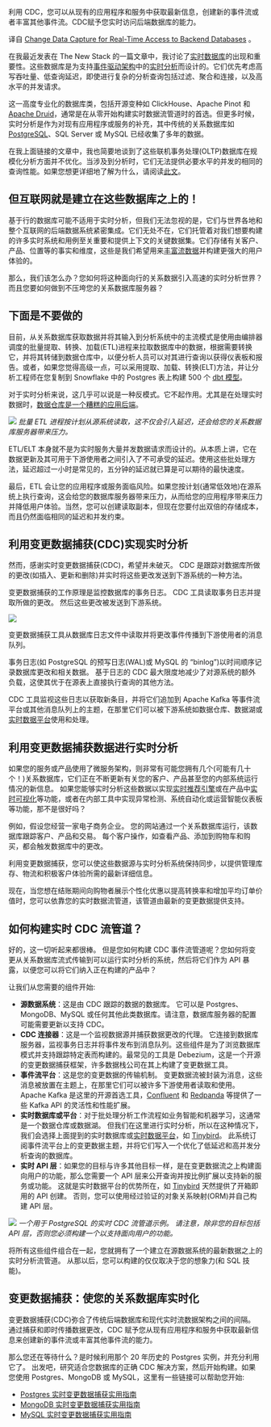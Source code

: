 <!-- 
# 实时访问后端数据库的变更数据捕获
https://cdn.thenewstack.io/media/2023/09/9f04c1f9-data-capture-1024x655.jpg
Image from wan wei on Shutterstock.

-->

利用 CDC，您可以从现有的应用程序和服务中获取最新信息，创建新的事件流或者丰富其他事件流。CDC赋予您实时访问后端数据库的能力。

译自 [Change Data Capture for Real-Time Access to Backend Databases](https://thenewstack.io/change-data-capture-for-real-time-access-to-backend-databases/) 。

在我最近发表在 The New Stack 的一篇文章中，我讨论了[实时数据库](https://thenewstack.io/real-time-databases-who-is-using-them-and-why/)的出现和重要性。这些数据库是为支持[事件驱动架构](https://www.tinybird.co/blog-posts/event-driven-architecture-best-practices-for-databases-and-files?utm_source=the-new-stack&utm_medium=paid-publisher&utm_campaign=q3-2023-the-new-stack&utm_content=change-data-capture)中的[实时分析](https://www.tinybird.co/blog-posts/real-time-analytics-a-definitive-guide?utm_source=the-new-stack&utm_medium=paid-publisher&utm_campaign=q3-2023-the-new-stack&utm_content=change-data-capture)而设计的。它们优先考虑高写吞吐量、低查询延迟，即使进行复杂的分析查询包括过滤、聚合和连接，以及高水平的并发请求。

这一高度专业化的数据库类，包括开源变种如 ClickHouse、Apache Pinot 和 [Apache Druid](https://thenewstack.io/apache-druid-a-real-time-database-for-modern-analytics/)，通常是在从零开始构建实时数据流管道时的首选。但更多时候，实时分析是作为对现有应用程序或服务的补充，其中传统的关系数据库如 [PostgreSQL](https://roadmap.sh/postgresql-dba)、SQL Server 或 MySQL 已经收集了多年的数据。

在我上面链接的文章中，我也简要地谈到了这些联机事务处理(OLTP)数据库在规模化分析方面并不优化。当涉及到分析时，它们无法提供必要水平的并发的相同的查询性能。如果您想更详细地了解为什么，请阅读[此文](https://www.tinybird.co/blog-posts/when-to-use-columnar-database?utm_source=the-new-stack&utm_medium=paid-publisher&utm_campaign=q3-2023-the-new-stack&utm_content=change-data-capture)。

## 但互联网就是建立在这些数据库之上的！

基于行的数据库可能不适用于实时分析，但我们无法忽视的是，它们与世界各地和整个互联网的后端数据系统紧密集成。它们无处不在，它们托管着对我们想要构建的许多实时系统和用例至关重要和提供上下文的关键数据集。它们存储有关客户、产品、位置等的事实和维度，这些是我们希望用来[丰富流数据](https://thenewstack.io/the-engineers-guide-to-enriching-streams-and-dimensions/)并构建更强大的用户体验的。

那么，我们该怎么办？您如何将这种面向行的关系数据引入高速的实时分析世界？而且您要如何做到不压垮您的关系数据库服务器？

## 下面是不要做的

目前，从关系数据库获取数据并将其输入到分析系统中的主流模式是使用由编排器调度的批量提取、转换、加载(ETL)进程来拉取数据库中的数据，根据需要转换它，并将其转储到数据仓库中，以便分析人员可以对其进行查询以获得仪表板和报告。或者，如果您觉得高级一点，可以采用提取、加载、转换(ELT)方法，并让分析工程师在您复制到 Snowflake 中的 Postgres 表上构建 500 个 [dbt 模型](https://docs.getdbt.com/docs/introduction)。

对于实时分析来说，这几乎可以说是一种反模式。它不起作用。尤其是在处理实时数据时，[数据仓库是一个糟糕的应用后端](https://thenewstack.io/data-warehouses-are-terrible-application-backends/)。

![](https://cdn.thenewstack.io/media/2023/09/ea33c6c7-image3-e1693581965705.png)
*批量 ETL 进程按计划从源系统读取，这不仅会引入延迟，还会给您的关系数据库服务器带来压力。*

ETL/ELT 本身就不是为实时服务大量并发数据请求而设计的。从本质上讲，它在数据更新及其可用于下游使用者之间引入了不可承受的延迟。使用这些批处理方法，延迟超过一小时是常见的，五分钟的延迟就已算是可以期待的最快速度。

最后，ETL 会让您的应用程序或服务面临风险。如果您按计划(通常低效地)在源系统上执行查询，这会给您的数据库服务器带来压力，从而给您的应用程序带来压力并降低用户体验。当然，您可以创建读取副本，但现在您要付出双倍的存储成本，而且仍然面临相同的延迟和并发约束。

## 利用变更数据捕获(CDC)实现实时分析

然而，感谢实时变更数据捕获(CDC)，希望并未破灭。 CDC 是跟踪对数据库所做的更改(如插入、更新和删除)并实时将这些更改发送到下游系统的一种方法。

变更数据捕获的工作原理是监控数据库的事务日志。 CDC 工具读取事务日志并提取所做的更改。 然后这些更改被发送到下游系统。

![](https://cdn.thenewstack.io/media/2023/09/eff33cce-image2-e1693582016588.png)

变更数据捕获工具从数据库日志文件中读取并将更改事件传播到下游使用者的消息队列。

事务日志(如 PostgreSQL 的预写日志(WAL)或 MySQL 的 “binlog”)以时间顺序记录数据库更改和相关数据。 基于日志的 CDC 最大限度地减少了对源系统的额外负载，这使其优于在源表上直接执行查询的其他方法。

CDC 工具监视这些日志以获取新条目，并将它们追加到 Apache Kafka 等事件流平台或其他消息队列上的主题，在那里它们可以被下游系统如数据仓库、数据湖或[实时数据平台](https://www.tinybird.co/blog-posts/real-time-data-platforms?utm_source=the-new-stack&utm_medium=paid-publisher&utm_campaign=q3-2023-the-new-stack&utm_content=change-data-capture)使用和处理。

## 利用变更数据捕获数据进行实时分析

如果您的服务或产品使用了微服务架构，则非常有可能您拥有几个(可能有几十个！)关系数据库，它们正在不断更新有关您的客户、产品甚至您的内部系统运行情况的新信息。 如果您能够实时分析这些数据以实现[实时推荐引擎](https://www.tinybird.co/blog-posts/real-time-recommendation-system?utm_source=the-new-stack&utm_medium=paid-publisher&utm_campaign=q3-2023-the-new-stack&utm_content=change-data-capture)或在产品中[实时可视化](https://www.tinybird.co/blog-posts/real-time-data-visualization?utm_source=the-new-stack&utm_medium=paid-publisher&utm_campaign=q3-2023-the-new-stack&utm_content=change-data-capture)等功能，或者在内部工具中实现异常检测、系统自动化或运营智能仪表板等功能，那不是很好吗？

例如，假设您经营一家电子商务企业。 您的网站通过一个关系数据库运行，该数据库跟踪客户、产品和交易。 每个客户操作，如查看产品、添加到购物车和购买，都会触发数据库中的更改。

利用变更数据捕获，您可以使这些数据源与实时分析系统保持同步，以提供管理库存、物流和积极客户体验所需的最新详细信息。

现在，当您想在结账期间向购物者展示个性化优惠以提高转换率和增加平均订单价值时，您可以依靠您的实时数据流管道，该管道由最新的变更数据提供支持。

## 如何构建实时 CDC 流管道？

好的，这一切听起来都很棒。 但是您如何构建 CDC 事件流管道呢？您如何将变更从关系数据库流式传输到可以运行实时分析的系统，然后将它们作为 API 暴露，以便您可以将它们纳入正在构建的产品中？

让我们从您需要的组件开始:

- **源数据系统**：这是由 CDC 跟踪的数据的数据库。 它可以是 Postgres、MongoDB、MySQL 或任何其他此类数据库。请注意，数据库服务器的配置可能需要更新以支持 CDC。
- **CDC 连接器**：这是一个监视数据源并捕获数据更改的代理。 它连接到数据库服务器，监视事务日志并将事件发布到消息队列。这些组件是为了浏览数据库模式并支持跟踪特定表而构建的。最常见的工具是 Debezium，这是一个开源的变更数据捕获框架，许多数据栈公司在其上构建了变更数据工具。
- **事件流平台**：这是您的变更数据的传输机制。 变更数据流被封装为消息，这些消息被放置在主题上，在那里它们可以被许多下游使用者读取和使用。 Apache Kafka 是这里的开源首选工具，[Confluent](https://www.confluent.io/?utm_content=inline-mention) 和 [Redpanda](https://redpanda.com/?utm_content=inline-mention) 等提供了一些 Kafka API 的灵活性和性能扩展。
- **实时数据库或平台**：对于批处理分析工作流程如业务智能和机器学习，这通常是一个数据仓库或数据湖。 但我们在这里进行实时分析，所以在这种情况下，我们会选择上面提到的实时数据库或[实时数据平台](https://www.tinybird.co/blog-posts/real-time-data-platforms?utm_source=the-new-stack&utm_medium=paid-publisher&utm_campaign=q3-2023-the-new-stack&utm_content=change-data-capture)，如 [Tinybird](https://www.tinybird.co/?utm_source=the-new-stack&utm_medium=paid-publisher&utm_campaign=q3-2023-the-new-stack&utm_content=change-data-capture)。 此系统订阅事件流平台上的变更数据主题，并将它们写入一个优化了低延迟和高并发分析查询的数据库。
- **实时 API 层**：如果您的目标与许多其他目标一样，是在变更数据流之上构建面向用户的功能，那么您需要一个 API 层来公开查询并按比例扩展以支持新的服务或功能。 这就是实时数据平台的优势所在，如 [Tinybird](https://www.tinybird.co/?utm_source=the-new-stack&utm_medium=paid-publisher&utm_campaign=q3-2023-the-new-stack&utm_content=change-data-capture) 天然提供了开箱即用的 API 创建。 否则，您可以使用经过验证的对象关系映射(ORM)并自己构建 API 层。

![](https://cdn.thenewstack.io/media/2023/09/7436c15d-image1-e1693582065341.png)
*一个用于 PostgreSQL 的实时 CDC 流管道示例。 请注意，除非您的目标包括 API 层，否则您必须构建一个以支持面向用户的功能。*

将所有这些组件组合在一起，您就拥有了一个建立在源数据系统的最新数据之上的实时分析流管道。 从那以后，您可以构建的仅仅取决于您的想象力(和 SQL 技能)。

## 变更数据捕获：使您的关系数据库实时化

变更数据捕获(CDC)弥合了传统后端数据库和现代实时流数据架构之间的间隔。 通过捕获和即时传播数据更改，CDC 赋予您从现有应用程序和服务中获取最新信息来创建新的事件流或丰富其他事件流的能力。

那么您还在等待什么？是时候利用那个 20 年历史的 Postgres 实例，并充分利用它了。 出发吧，研究适合您数据库的正确 CDC 解决方案，然后开始构建。如果您使用 Postgres、MongoDB 或 MySQL，这里有一些链接可以帮助您开始:

- [Postgres 实时变更数据捕获实用指南](https://www.tinybird.co/blog-posts/postgres-cdc?utm_source=the-new-stack&utm_medium=paid-publisher&utm_campaign=q3-2023-the-new-stack&utm_content=change-data-capture)
- [MongoDB 实时变更数据捕获实用指南](https://www.tinybird.co/blog-posts/mongodb-cdc?utm_source=the-new-stack&utm_medium=paid-publisher&utm_campaign=q3-2023-the-new-stack&utm_content=change-data-capture)
- [MySQL 实时变更数据捕获实用指南](https://www.tinybird.co/blog-posts/mysql-cdc?utm_source=the-new-stack&utm_medium=paid-publisher&utm_campaign=q3-2023-the-new-stack&utm_content=change-data-capture)
